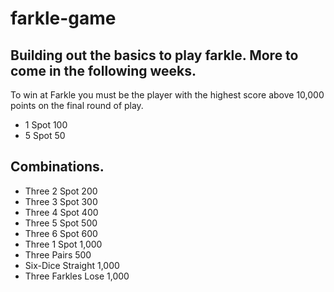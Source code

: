 # farkle-game
## Building out the basics to play farkle. More to come in the following weeks.

To win at Farkle you must be the player with the highest score above 10,000 points on the final round of play.

* 1 Spot 100
* 5 Spot 50

## Combinations.

* Three 2 Spot 200
* Three 3 Spot 300
* Three 4 Spot 400
* Three 5 Spot 500
* Three 6 Spot 600
* Three 1 Spot 1,000
* Three Pairs 500
* Six-Dice Straight 1,000
* Three Farkles Lose 1,000
